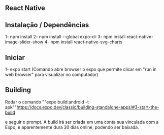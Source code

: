 ## React Native ##


## Instalação / Dependências ##
1- npm install
2- npm install --global expo-cli
3- npm install react-native-image-slider-show
4- npm install react-native-svg-charts

## Iniciar ##

1- expo start (Comando abre browser o expo que permite 
clicar em "run in web browser" para visualizar no computador)

## Building ##

Rodar o comando 
""expo build:android -t apk""https://docs.expo.dev/classic/building-standalone-apps/#3-start-the-build

e seguir o prompt. 
A build irá ser criada em uma conta sua vinculada com a Expo, e aparentemente dura 30 dias online, podendo ser baixada.

